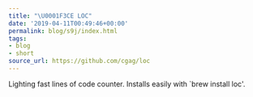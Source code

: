 ```yaml
---
title: "\U0001F3CE️ LOC"
date: '2019-04-11T00:49:46+00:00'
permalink: blog/s9j/index.html
tags:
- blog
- short
source_url: https://github.com/cgag/loc
---
```


Lighting fast lines of code counter. Installs easily with `brew install loc'.
